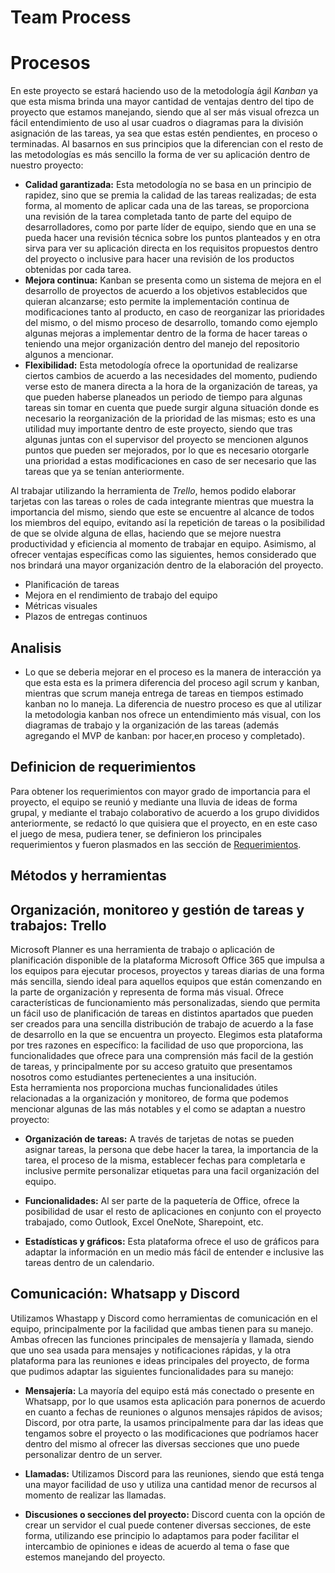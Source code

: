 # **Team Process**

# Procesos
En este proyecto se estará haciendo uso de la metodología ágil *Kanban* ya que esta misma brinda una mayor cantidad de ventajas dentro del tipo de proyecto que estamos manejando, siendo que al ser más visual ofrezca un fácil entendimiento de uso al usar cuadros o diagramas para la división asignación de las tareas, ya sea que estas estén pendientes, en proceso o terminadas. Al basarnos en sus principios que la diferencian con el resto de las metodologías es más sencillo la forma de ver su aplicación dentro de nuestro proyecto:
- **Calidad garantizada:** Esta metodología no se basa en un principio de rapidez, sino que se premia la calidad de las tareas realizadas; de esta forma, al momento de aplicar cada una de las tareas, se proporciona una revisión de la tarea completada tanto de parte del equipo de desarrolladores, como por parte líder de equipo, siendo que en una se pueda hacer una revisión técnica sobre los puntos planteados y en otra sirva para ver su aplicación directa en los requisitos propuestos dentro del proyecto o inclusive para hacer una revisión de los productos obtenidas por cada tarea.
- **Mejora continua:** Kanban se presenta como un sistema de mejora en el desarrollo de proyectos de acuerdo a los objetivos establecidos que quieran alcanzarse; esto permite la implementación continua de modificaciones tanto al producto, en caso de reorganizar las prioridades del mismo, o del mismo proceso de desarrollo, tomando como ejemplo algunas mejoras a implementar dentro de la forma de hacer tareas o teniendo una mejor organización dentro del manejo del repositorio algunos a mencionar.
- **Flexibilidad:** Esta metodología ofrece la oportunidad de realizarse ciertos cambios de acuerdo a las necesidades del momento, pudiendo verse esto de manera directa a la hora de la organización de tareas, ya que pueden haberse planeados un periodo de tiempo para algunas tareas sin tomar en cuenta que puede surgir alguna situación donde es necesario la reorganización de la prioridad de las mismas; esto es una utilidad muy importante dentro de este proyecto, siendo que tras algunas juntas con el supervisor del proyecto se mencionen algunos puntos que pueden ser mejorados, por lo que es necesario otorgarle una prioridad a estas modificaciones en caso de ser necesario que las tareas que ya se tenían anteriormente.

Al trabajar utilizando la herramienta de *Trello*, hemos podido elaborar tarjetas con las tareas o roles de cada integrante mientras que muestra la importancia del mismo, siendo que este se encuentre al alcance de todos los miembros del equipo, evitando así la repetición de tareas o la posibilidad de que se olvide alguna de ellas, haciendo que se mejore nuestra productividad y eficiencia al momento de trabajar en equipo.
Asimismo, al ofrecer ventajas específicas como las siguientes, hemos considerado que nos brindará una mayor organización dentro de la elaboración del proyecto.
* Planificación de tareas
* Mejora en el rendimiento de trabajo del equipo
* Métricas visuales
* Plazos de entregas continuos

## Analisis
* Lo que se deberia mejorar en el proceso es la manera de interacción ya que esta esta es la primera diferencia del proceso agil scrum y kanban, mientras que scrum maneja entrega de tareas en tiempos estimado kanban no lo maneja. La diferencia de nuestro proceso es que al utilizar la metodologia kanban nos ofrece un entendimiento más visual, con los diagramas de trabajo y la organización de las tareas (además agregando el MVP de kanban: por hacer,en proceso y completado).

## Definicion de requerimientos 
Para obtener los requerimientos con mayor grado de importancia para el proyecto, el equipo se reunió y mediante una lluvia de ideas de forma grupal, y mediante el trabajo colaborativo de acuerdo a los grupo divididos anteriormente,  se redactó lo que quisiera que el proyecto, en en este caso el juego de mesa, pudiera tener, se definieron los principales requerimientos y fueron plasmados en las sección de [Requerimientos](enlace "Requerimientos").

## Métodos y herramientas
## Organización, monitoreo y gestión de tareas y trabajos: Trello
Microsoft Planner es una herramienta de trabajo o aplicación de planificación disponible de la plataforma Microsoft Office 365 que impulsa a los equipos para ejecutar procesos, proyectos y tareas diarias de una forma más sencilla, siendo ideal para aquellos equipos que están comenzando en la parte de organización y representa de forma más visual. Ofrece características de funcionamiento más personalizadas, siendo que permita un fácil uso de planificación de tareas en distintos apartados que pueden ser creados para una sencilla distribución de trabajo de acuerdo a la fase de desarrollo en la que se encuentra un proyecto.
Elegimos esta plataforma por tres razones en específico: la facilidad de uso que proporciona, las funcionalidades que ofrece para una comprensión más facil de la gestión de tareas, y principalmente por su acceso gratuito que presentamos nosotros como estudiantes pertenecientes a una insitución.  
Esta herramienta nos proporciona muchas funcionalidades útiles relacionadas a la organización y monitoreo, de forma que podemos mencionar algunas de las más notables y el como se adaptan a nuestro proyecto:

* **Organización de tareas:** A través de tarjetas de notas se pueden asignar tareas, la persona que debe hacer la tarea, la importancia de la tarea, el proceso de la misma, establecer fechas para completarla e inclusive permite personalizar etiquetas para una facil organización del equipo.

* **Funcionalidades:** Al ser parte de la paquetería de Office, ofrece la posibilidad de usar el resto de aplicaciones en conjunto con el proyecto trabajado, como Outlook, Excel OneNote, Sharepoint, etc.

* **Estadísticas y gráficos:** Esta plataforma ofrece el uso de gráficos para adaptar la información en un medio más fácil de entender e inclusive las tareas dentro de un calendario.

## Comunicación: Whatsapp y Discord
Utilizamos Whastapp y Discord como herramientas de comunicación en el equipo, principalmente por la facilidad que ambas tienen para su manejo. Ambas ofrecen las funciones principales de mensajería y llamada, siendo que uno sea usada para mensajes y notificaciones rápidas, y la otra plataforma para las reuniones e ideas principales del proyecto, de forma que pudimos adaptar las siguientes funcionalidades para su manejo:
* **Mensajería:** La mayoría del equipo está más conectado o presente en Whatsapp, por lo que usamos esta aplicación para ponernos de acuerdo en cuanto a fechas de reuniones o algunos mensajes rápidos de avisos; Discord, por otra parte, la usamos principalmente para dar las ideas que tengamos sobre el proyecto o las modificaciones que podríamos hacer dentro del mismo al ofrecer las diversas secciones que uno puede personalizar dentro de un server.

* **Llamadas:** Utilizamos Discord para las reuniones, siendo que está tenga una mayor facilidad de uso y utiliza una cantidad menor de recursos al momento de realizar las llamadas.

* **Discusiones o secciones del proyecto:** Discord cuenta con la opción de crear un servidor el cual puede contener diversas secciones, de este forma, utilizando ese principio lo adaptamos para poder facilitar el intercambio de opiniones e ideas de acuerdo al tema o fase que estemos manejando del proyecto.
